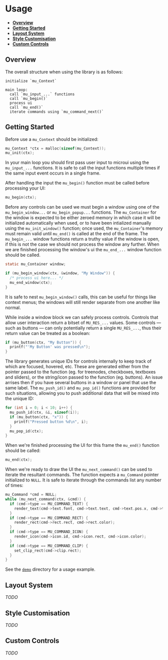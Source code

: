 # Usage
* **[Overview](#overview)**
* **[Getting Started](#getting-started)**
* **[Layout System](#layout-system)**
* **[Style Customisation](#style-customisation)**
* **[Custom Controls](#custom-controls)**

## Overview
The overall structure when using the library is as follows:
```
initialize `mu_Context`

main loop:
  call `mu_input_...` functions
  call `mu_begin()`
  process ui
  call `mu_end()`
  iterate commands using `mu_command_next()`
```

## Getting Started
Before use a `mu_Context` should be initialized:
```c
mu_Context *ctx = malloc(sizeof(mu_Context));
mu_init(ctx);
```

In your main loop you should first pass user input to microui using the
`mu_input_...` functions. It is safe to call the input functions multiple
times if the same input event occurs in a single frame.

After handling the input the `mu_begin()` function must be called before
processing your UI:
```c
mu_begin(ctx);
```

Before any controls can be used we must begin a window using one of the
`mu_begin_window...` or `mu_begin_popup...` functions. The `mu_Container`
for the window is expected to be either zeroed memory in which case
it will be initialized automatically when used, or to have been
intialized manually using the `mu_init_window()` function; once used,
the `mu_Container`'s memory must remain valid until `mu_end()` is called
at the end of the frame. The `mu_begin_...` window functions return a
truthy value if the window is open, if this is not the case we should
not process the window any further. When we are finished processing the
window's ui the `mu_end_...` window function should be called.

```c
static mu_Container window;

if (mu_begin_window(ctx, &window, "My Window")) {
  /* process ui here... */
  mu_end_window(ctx);
}
```

It is safe to nest `mu_begin_window()` calls, this can be useful for
things like context menus; the windows will still render separate from
one another like normal.

While inside a window block we can safely process controls. Controls
that allow user interaction return a bitset of `MU_RES_...` values. Some
controls — such as buttons — can only potentially return a single
`MU_RES_...`, thus their return value can be treated as a boolean:
```c
if (mu_button(ctx, "My Button")) {
  printf("'My Button' was pressed\n");
}
```

The library generates unique IDs for controls internally to keep track
of which are focused, hovered, etc. These are generated either from the
pointer passed to the function (eg. for treenodes, checkboxes, textboxes
and sliders), or the string/icon passed to the function (eg. buttons). An
issue arrises then if you have several buttons in a window or panel that
use the same label. The `mu_push_id()` and `mu_pop_id()` functions are
provided for such situations, allowing you to push additional data that
will be mixed into the unique ID:
```c
for (int i = 0; i < 10; i++) {
  mu_push_id(ctx, &i, sizeof(i));
  if (mu_button(ctx, "x")) {
    printf("Pressed button %d\n", i);
  }
  mu_pop_id(ctx);
}
```

When we're finished processing the UI for this frame the `mu_end()`
function should be called:
```c
mu_end(ctx);
```

When we're ready to draw the UI the `mu_next_command()` can be used
to iterate the resultant commands. The function expects a `mu_Command`
pointer initialized to `NULL`. It is safe to iterate through the commands
list any number of times:
```c
mu_Command *cmd = NULL;
while (mu_next_command(ctx, &cmd)) {
  if (cmd->type == MU_COMMAND_TEXT) {
    render_text(cmd->text.font, cmd->text.text, cmd->text.pos.x, cmd->text.pos.y, cmd->text.color);
  }
  if (cmd->type == MU_COMMAND_RECT) {
    render_rect(cmd->rect.rect, cmd->rect.color);
  }
  if (cmd->type == MU_COMMAND_ICON) {
    render_icon(cmd->icon.id, cmd->icon.rect, cmd->icon.color);
  }
  if (cmd->type == MU_COMMAND_CLIP) {
    set_clip_rect(cmd->clip.rect);
  }
}
```

See the [`demo`](demo) directory for a usage example.


## Layout System
*TODO*


## Style Customisation
*TODO*


## Custom Controls
*TODO*

